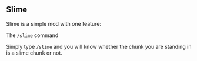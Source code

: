 ## Slime

Slime is a simple mod with one feature:

The ``/slime`` command

Simply type ``/slime`` and you will know whether the chunk you are standing in is a slime chunk or not.
